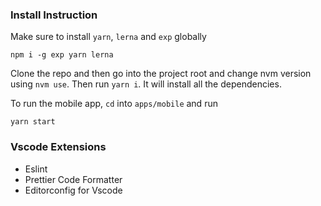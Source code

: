### Install Instruction
Make sure to install `yarn`, `lerna` and `exp` globally

```
npm i -g exp yarn lerna
```

Clone the repo and then go into the project root and change nvm version using `nvm use`. Then run `yarn i`. It will install all the dependencies.

To run the mobile app, `cd` into `apps/mobile` and run
```
yarn start
```
### Vscode Extensions
* Eslint
* Prettier Code Formatter
* Editorconfig for Vscode
